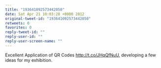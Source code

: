```yaml
---
title: "193641092573442050"
date: Sat Apr 21 10:03:28 +0000 2012
original-tweet-id: "193641092573442050"
retweets: 0
favorites: 0
reply-tweet-id: ""
reply-user-id: ""
reply-user-screen-name: ""
---
```

Excellent Application of QR Codes http://t.co/JHqQfNuU, developing a few ideas for my exhibition.
